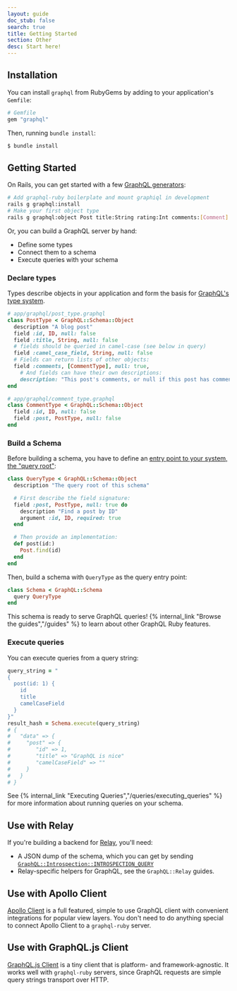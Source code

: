 ```yaml
---
layout: guide
doc_stub: false
search: true
title: Getting Started
section: Other
desc: Start here!
---
```


## Installation

You can install `graphql` from RubyGems by adding to your application's `Gemfile`:

```ruby
# Gemfile
gem "graphql"
```

Then, running `bundle install`:

```sh
$ bundle install
```

## Getting Started

On Rails, you can get started with a few [GraphQL generators](https://rmosolgo.github.io/graphql-ruby/schema/generators#graphqlinstall):

```sh
# Add graphql-ruby boilerplate and mount graphiql in development
rails g graphql:install
# Make your first object type
rails g graphql:object Post title:String rating:Int comments:[Comment]
```

Or, you can build a GraphQL server by hand:

- Define some types
- Connect them to a schema
- Execute queries with your schema

### Declare types

Types describe objects in your application and form the basis for [GraphQL's type system](http://graphql.org/learn/schema/#type-system).

```ruby
# app/graphql/post_type.graphql
class PostType < GraphQL::Schema::Object
  description "A blog post"
  field :id, ID, null: false
  field :title, String, null: false
  # fields should be queried in camel-case (see below in query)
  field :camel_case_field, String, null: false
  # Fields can return lists of other objects:
  field :comments, [CommentType], null: true,
    # And fields can have their own descriptions:
    description: "This post's comments, or null if this post has comments disabled."
end

# app/graphql/comment_type.graphql
class CommentType < GraphQL::Schema::Object
  field :id, ID, null: false
  field :post, PostType, null: false
end
```

### Build a Schema

Before building a schema, you have to define an [entry point to your system, the "query root"](http://graphql.org/learn/schema/#the-query-and-mutation-types):

```ruby
class QueryType < GraphQL::Schema::Object
  description "The query root of this schema"

  # First describe the field signature:
  field :post, PostType, null: true do
    description "Find a post by ID"
    argument :id, ID, required: true
  end

  # Then provide an implementation:
  def post(id:)
    Post.find(id)
  end
end
```

Then, build a schema with `QueryType` as the query entry point:

```ruby
class Schema < GraphQL::Schema
  query QueryType
end
```

This schema is ready to serve GraphQL queries! {% internal_link "Browse the guides","/guides" %} to learn about other GraphQL Ruby features.

### Execute queries

You can execute queries from a query string:

```ruby
query_string = "
{
  post(id: 1) {
    id
    title
    camelCaseField
  }
}"
result_hash = Schema.execute(query_string)
# {
#   "data" => {
#     "post" => {
#        "id" => 1,
#        "title" => "GraphQL is nice"
#        "camelCaseField" => ""
#     }
#   }
# }
```

See {% internal_link "Executing Queries","/queries/executing_queries" %} for more information about running queries on your schema.

## Use with Relay

If you're building a backend for [Relay](http://facebook.github.io/relay/), you'll need:

- A JSON dump of the schema, which you can get by sending [`GraphQL::Introspection::INTROSPECTION_QUERY`](https://github.com/rmosolgo/graphql-ruby/blob/master/lib/graphql/introspection/introspection_query.rb)
- Relay-specific helpers for GraphQL, see the `GraphQL::Relay` guides.

## Use with Apollo Client

[Apollo Client](http://dev.apollodata.com/) is a full featured, simple to use GraphQL client with convenient integrations for popular view layers. You don't need to do anything special to connect Apollo Client to a `graphql-ruby` server.

## Use with GraphQL.js Client

[GraphQL.js Client](https://github.com/f/graphql.js) is a tiny client that is platform- and framework-agnostic. It works well with `graphql-ruby` servers, since GraphQL requests are simple query strings transport over HTTP.
